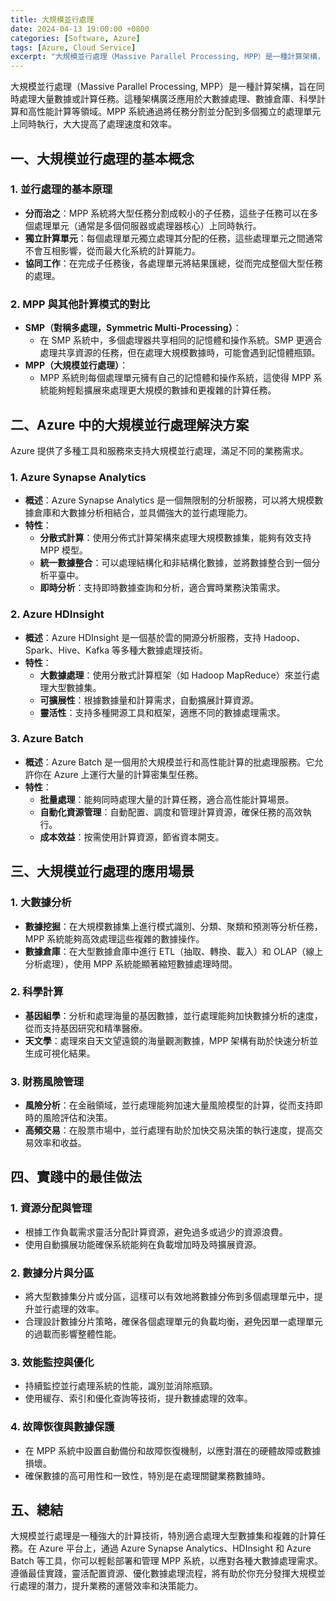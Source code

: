 ```yaml
---
title: 大規模並行處理
date: 2024-04-13 19:00:00 +0800
categories: [Software, Azure]
tags: [Azure, Cloud Service] 
excerpt: "大規模並行處理（Massive Parallel Processing, MPP）是一種計算架構，旨在同時處理大量數據或計算任務。"
---
```


大規模並行處理（Massive Parallel Processing, MPP）是一種計算架構，旨在同時處理大量數據或計算任務。這種架構廣泛應用於大數據處理、數據倉庫、科學計算和高性能計算等領域。MPP 系統通過將任務分割並分配到多個獨立的處理單元上同時執行，大大提高了處理速度和效率。

## **一、大規模並行處理的基本概念**

### **1. 並行處理的基本原理**
   - **分而治之**：MPP 系統將大型任務分割成較小的子任務，這些子任務可以在多個處理單元（通常是多個伺服器或處理器核心）上同時執行。
   - **獨立計算單元**：每個處理單元獨立處理其分配的任務，這些處理單元之間通常不會互相影響，從而最大化系統的計算能力。
   - **協同工作**：在完成子任務後，各處理單元將結果匯總，從而完成整個大型任務的處理。

### **2. MPP 與其他計算模式的對比**
   - **SMP（對稱多處理，Symmetric Multi-Processing）**：
     - 在 SMP 系統中，多個處理器共享相同的記憶體和操作系統。SMP 更適合處理共享資源的任務，但在處理大規模數據時，可能會遇到記憶體瓶頸。
   - **MPP（大規模並行處理）**：
     - MPP 系統則每個處理單元擁有自己的記憶體和操作系統，這使得 MPP 系統能夠輕鬆擴展來處理更大規模的數據和更複雜的計算任務。

## **二、Azure 中的大規模並行處理解決方案**

Azure 提供了多種工具和服務來支持大規模並行處理，滿足不同的業務需求。

### **1. Azure Synapse Analytics**
   - **概述**：Azure Synapse Analytics 是一個無限制的分析服務，可以將大規模數據倉庫和大數據分析相結合，並具備強大的並行處理能力。
   - **特性**：
     - **分散式計算**：使用分佈式計算架構來處理大規模數據集，能夠有效支持 MPP 模型。
     - **統一數據整合**：可以處理結構化和非結構化數據，並將數據整合到一個分析平臺中。
     - **即時分析**：支持即時數據查詢和分析，適合實時業務決策需求。

### **2. Azure HDInsight**
   - **概述**：Azure HDInsight 是一個基於雲的開源分析服務，支持 Hadoop、Spark、Hive、Kafka 等多種大數據處理技術。
   - **特性**：
     - **大數據處理**：使用分散式計算框架（如 Hadoop MapReduce）來並行處理大型數據集。
     - **可擴展性**：根據數據量和計算需求，自動擴展計算資源。
     - **靈活性**：支持多種開源工具和框架，適應不同的數據處理需求。

### **3. Azure Batch**
   - **概述**：Azure Batch 是一個用於大規模並行和高性能計算的批處理服務。它允許你在 Azure 上運行大量的計算密集型任務。
   - **特性**：
     - **批量處理**：能夠同時處理大量的計算任務，適合高性能計算場景。
     - **自動化資源管理**：自動配置、調度和管理計算資源，確保任務的高效執行。
     - **成本效益**：按需使用計算資源，節省資本開支。

## **三、大規模並行處理的應用場景**

### **1. 大數據分析**
   - **數據挖掘**：在大規模數據集上進行模式識別、分類、聚類和預測等分析任務，MPP 系統能夠高效處理這些複雜的數據操作。
   - **數據倉庫**：在大型數據倉庫中進行 ETL（抽取、轉換、載入）和 OLAP（線上分析處理），使用 MPP 系統能顯著縮短數據處理時間。

### **2. 科學計算**
   - **基因組學**：分析和處理海量的基因數據，並行處理能夠加快數據分析的速度，從而支持基因研究和精準醫療。
   - **天文學**：處理來自天文望遠鏡的海量觀測數據，MPP 架構有助於快速分析並生成可視化結果。

### **3. 財務風險管理**
   - **風險分析**：在金融領域，並行處理能夠加速大量風險模型的計算，從而支持即時的風險評估和決策。
   - **高頻交易**：在股票市場中，並行處理有助於加快交易決策的執行速度，提高交易效率和收益。

## **四、實踐中的最佳做法**

### **1. 資源分配與管理**
   - 根據工作負載需求靈活分配計算資源，避免過多或過少的資源浪費。
   - 使用自動擴展功能確保系統能夠在負載增加時及時擴展資源。

### **2. 數據分片與分區**
   - 將大型數據集分片或分區，這樣可以有效地將數據分佈到多個處理單元中，提升並行處理的效率。
   - 合理設計數據分片策略，確保各個處理單元的負載均衡，避免因單一處理單元的過載而影響整體性能。

### **3. 效能監控與優化**
   - 持續監控並行處理系統的性能，識別並消除瓶頸。
   - 使用緩存、索引和優化查詢等技術，提升數據處理的效率。

### **4. 故障恢復與數據保護**
   - 在 MPP 系統中設置自動備份和故障恢復機制，以應對潛在的硬體故障或數據損壞。
   - 確保數據的高可用性和一致性，特別是在處理關鍵業務數據時。

## **五、總結**

大規模並行處理是一種強大的計算技術，特別適合處理大型數據集和複雜的計算任務。在 Azure 平台上，通過 Azure Synapse Analytics、HDInsight 和 Azure Batch 等工具，你可以輕鬆部署和管理 MPP 系統，以應對各種大數據處理需求。遵循最佳實踐，靈活配置資源、優化數據處理流程，將有助於你充分發揮大規模並行處理的潛力，提升業務的運營效率和決策能力。
